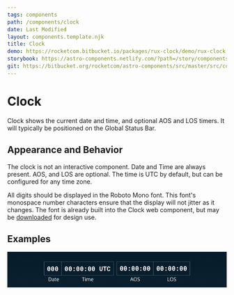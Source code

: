 ```yaml
---
tags: components
path: /components/clock
date: Last Modified
layout: components.template.njk
title: Clock
demo: https://rocketcom.bitbucket.io/packages/rux-clock/demo/rux-clock.html
storybook: https://astro-components.netlify.com/?path=/story/components-clock--clock
git: https://bitbucket.org/rocketcom/astro-components/src/master/src/components/rux-clock/
---
```


# Clock

Clock shows the current date and time, and optional AOS and LOS timers. It will typically be positioned on the Global Status Bar.

## Appearance and Behavior

The clock is not an interactive component. Date and Time are always present. AOS, and LOS are optional. The time is UTC by default, but can be configured for any time zone.

All digits should be displayed in the Roboto Mono font. This font's monospace number characters ensure that the display will not jitter as it changes. The font is already built into the Clock web component, but may be [downloaded](https://fonts.google.com/specimen/Roboto+Mono) for design use.

## Examples

![Example Clock](/img/components/clock-roboto-mono.png 'Do: Something')
